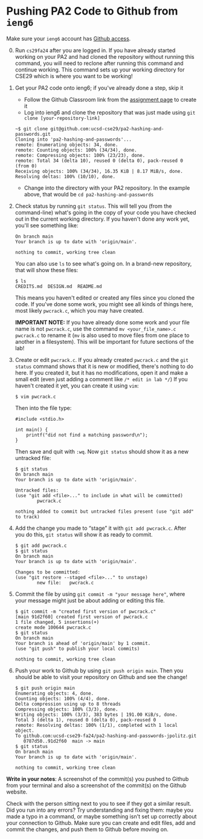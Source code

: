 # Pushing PA2 Code to Github from `ieng6`

Make sure your `ieng6` account has [Github access](https://ucsd-cse29.github.io/fa24/week3/index.html#42---git-cli-commands).

0. Run `cs29fa24` after you are logged in. If you have already started working on your PA2 and had cloned the repository without running this command, you will need to reclone after running this command and continue working. This command sets up your working directory for CSE29 which is where you want to be working! 

1. Get your PA2 code onto ieng6; if you've already done a step, skip it
    - Follow the Github Classroom link from the [assignment page](https://github.com/ucsd-cse29/pa2-hashing-and-passwords) to create it
    - Log into ieng6 and clone the repository that was just made using `git clone [your-repository-link]`
    ```
    ~$ git clone git@github.com:ucsd-cse29/pa2-hashing-and-passwords.git
    Cloning into 'pa2-hashing-and-passwords'...
    remote: Enumerating objects: 34, done.
    remote: Counting objects: 100% (34/34), done.
    remote: Compressing objects: 100% (23/23), done.
    remote: Total 34 (delta 10), reused 0 (delta 0), pack-reused 0 (from 0)
    Receiving objects: 100% (34/34), 16.35 KiB | 8.17 MiB/s, done.
    Resolving deltas: 100% (10/10), done.
    ```
    - Change into the directory with your PA2 repository. In the example above, that would be `cd pa2-hashing-and-passwords`

2. Check status by running `git status`. This will tell you (from the
command-line) what's going in the copy of your code you have checked out in the current working directory. If you haven't done any work yet, you'll see something like:

    ```
    On branch main
    Your branch is up to date with 'origin/main'.

    nothing to commit, working tree clean
    ```
    You can also use `ls` to see what's going on. In a brand-new repository, that will show these files:

    ```
    $ ls
    CREDITS.md  DESIGN.md  README.md
    ```
    This means you haven't edited or created any files since you cloned the
    code. If you've done some work, you might see all kinds of things here, most
    likely `pwcrack.c`, which you may have created.

    **IMPORTANT NOTE:** If you have already done some work and your file name is not `pwcrack.c`, use the command `mv <your_file_name>.c pwcrack.c` to rename it (`mv` is also used to move files from one place to another in a filesystem). This will be important for future sections of the lab!

    

1.  Create or edit `pwcrack.c`. If you already created `pwcrack.c` and the `git
status` command shows that it is new or modified, there's nothing to do here. If
you created it, but it has no modifications, open it and make a small edit (even
just adding a comment like `/* edit in lab */`) If you haven't created it yet,
you can create it using `vim`:

    ```
    $ vim pwcrack.c
    ```

    Then into the file type:

    ```
    #include <stdio.h>

    int main() {
        printf("did not find a matching password\n");
    }
    ```

    Then save and quit with `:wq`. Now `git status` should show it as a new
    untracked file:

    ```
    $ git status
    On branch main
    Your branch is up to date with 'origin/main'.

    Untracked files:
    (use "git add <file>..." to include in what will be committed)
            pwcrack.c

    nothing added to commit but untracked files present (use "git add" to track)
    ```

1. Add the change you made to “stage” it with `git add pwcrack.c`. After you do
this, `git status` will show it as ready to commit.

    ```
    $ git add pwcrack.c
    $ git status
    On branch main
    Your branch is up to date with 'origin/main'.

    Changes to be committed:
    (use "git restore --staged <file>..." to unstage)
            new file:   pwcrack.c
    ```

1. Commit the file by using `git commit -m "your message here"`, where your
message might just be about adding or editing this file.

    ```
    $ git commit -m "created first version of pwcrack.c"
    [main 91d2f60] created first version of pwcrack.c
    1 file changed, 5 insertions(+)
    create mode 100644 pwcrack.c
    $ git status
    On branch main
    Your branch is ahead of 'origin/main' by 1 commit.
    (use "git push" to publish your local commits)

    nothing to commit, working tree clean
    ```

1. Push your work to Github by using `git push origin main`. Then you should be
able to visit your repository on Github and see the change!

    ```
    $ git push origin main
    Enumerating objects: 4, done.
    Counting objects: 100% (4/4), done.
    Delta compression using up to 8 threads
    Compressing objects: 100% (3/3), done.
    Writing objects: 100% (3/3), 383 bytes | 191.00 KiB/s, done.
    Total 3 (delta 1), reused 0 (delta 0), pack-reused 0
    remote: Resolving deltas: 100% (1/1), completed with 1 local object.
    To github.com:ucsd-cse29-fa24/pa2-hashing-and-passwords-jpolitz.git
       0787d50..91d2f60  main -> main
    $ git status
    On branch main
    Your branch is up to date with 'origin/main'.

    nothing to commit, working tree clean
   ```

**Write in your notes**: A screenshot of the commit(s) you pushed to Github from your terminal
and also a screenshot of the commit(s) on the Github website.

Check with the person sitting next to you to see if they got a similar result.
Did you run into any errors? Try understanding and fixing them: maybe you made a
typo in a command, or maybe something isn't set up correctly about your
connection to Github. Make sure you can create and edit files, add and commit
the changes, and push them to Github before moving on.
